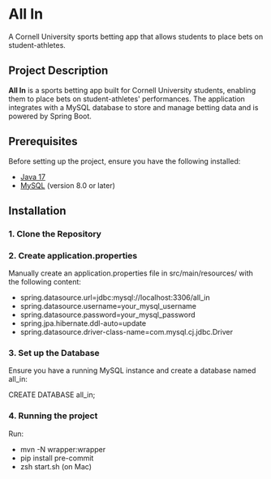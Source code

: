 # All In

A Cornell University sports betting app that allows students to place bets on student-athletes.

## Project Description

**All In** is a sports betting app built for Cornell University students, enabling them to place bets on student-athletes' performances. The application integrates with a MySQL database to store and manage betting data and is powered by Spring Boot.

## Prerequisites

Before setting up the project, ensure you have the following installed:

- [Java 17](https://www.oracle.com/java/technologies/javase-jdk17-downloads.html)
- [MySQL](https://dev.mysql.com/downloads/mysql/) (version 8.0 or later)

## Installation

### 1. Clone the Repository

### 2. Create application.properties

Manually create an application.properties file in src/main/resources/ with the following content:

- spring.datasource.url=jdbc:mysql://localhost:3306/all_in
- spring.datasource.username=your_mysql_username
- spring.datasource.password=your_mysql_password
- spring.jpa.hibernate.ddl-auto=update
- spring.datasource.driver-class-name=com.mysql.cj.jdbc.Driver

### 3. Set up the Database

Ensure you have a running MySQL instance and create a database named all_in:

CREATE DATABASE all_in;

### 4. Running the project

Run:

- mvn -N wrapper:wrapper
- pip install pre-commit
- zsh start.sh (on Mac)
